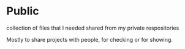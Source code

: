 # Public
collection of files that I needed shared from my private respositories

Mostly to share projects with people, for checking or for showing.
